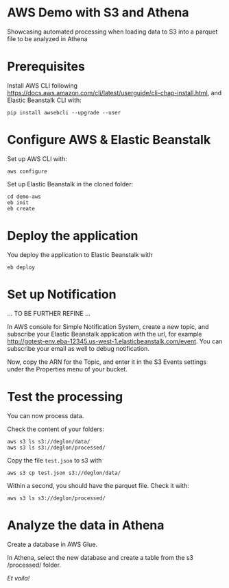 # AWS Demo with S3 and Athena

Showcasing automated processing when loading data to S3 into a parquet file to be analyzed in Athena

# Prerequisites

Install AWS CLI following https://docs.aws.amazon.com/cli/latest/userguide/cli-chap-install.html, and Elastic Beanstalk CLI with:

```
pip install awsebcli --upgrade --user
```

# Configure AWS & Elastic Beanstalk 

Set up AWS CLI with:

```
aws configure
```

Set up Elastic Beanstalk in the cloned folder:

```
cd demo-aws
eb init
eb create
```

# Deploy the application

You deploy the application to Elastic Beanstalk with

```
eb deploy
```

# Set up Notification

... TO BE FURTHER REFINE ...

In AWS console for Simple Notification System, create a new topic, and subscribe your Elastic Beanstalk application with the url, for example http://gotest-env.eba-12345.us-west-1.elasticbeanstalk.com/event. You can subscribe your email as well to debug notification.

Now, copy the ARN for the Topic, and enter it in the S3 Events settings under the Properties menu of your bucket. 

# Test the processing

You can now process data. 

Check the content of your folders:

```
aws s3 ls s3://deglon/data/
aws s3 ls s3://deglon/processed/
```

Copy the file ```test.json``` to s3 with

```
aws s3 cp test.json s3://deglon/data/
```

Within a second, you should have the parquet file. Check it with:
```
aws s3 ls s3://deglon/processed/
```

# Analyze the data in Athena

Create a database in AWS Glue.

In Athena, select the new database and create a table from the s3 /processed/ folder.

*Et voila!*


